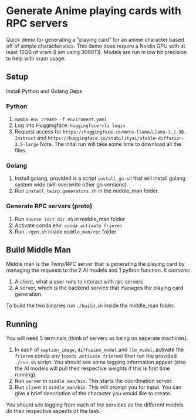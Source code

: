 # Generate Anime playing cards with RPC servers
Quick demo for generating a "playing card" for an anime character based off of simple characteristics. 
This demo does require a Nvidia GPU with at least 12GB of vram (I am using 3090TI). Models are run in low bit precision to help with vram usage.


## Setup
Install Python and Golang Deps
### Python 
1. `mamba env create -f enviroment.yaml`
2. Log into Huggingface: `huggingface-cli login`
3. Request access for `https://huggingface.co/meta-llama/Llama-3.2-3B-Instruct` and `https://huggingface.co/stabilityai/stable-diffusion-3.5-large` 
Note. The inital run will take some time to download all the files. 


### Golang 
1. Install golang, provided is a script `install_go.sh` that will install golang system wide (will overwrite other go versions).
2. Run `install_twirp.generators.sh` in the middle_man folder. 


### Generate RPC servers (proto)
1. Run `source init_dir.sh` in middle_man folder
2. Activate conda env: `conda activate frieren`
3. Run `./gen.sh` inside `middle_man/rpc` folder


## Build Middle Man
Middle man is the Twirp/RPC server that is generating the playing card by managing the requests to the 2 AI models and 1 python function. 
It contains:
1. A client, what a user runs to interact with rpc servers
2. A server, which is the backend service that manages the playing card generation. 

To build the two binaries run `./build.sh` inside the middle_man folder.


## Running
You will need 5 terminals (think of servers as being on seperate machines). 
1. In each of `caption_image`, `diffusion_model` and `llm_model`, activate the `frieren` conda env (`conda activate frieren`) then run the provided `./run.sh` script. You should see some logging information appear (also the AI models will pull their respective weights if this is first time running).
2. Run `server` in `middle_man/bin`. This starts the coordination server.
3. Run `client` in `middle_man/bin`. This will prompt you for input. You can give a brief description of the character you would like to create. 

You should see logging from each of the services as the different models do their respective aspects of the task. 

